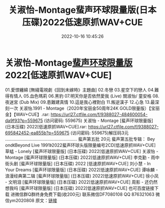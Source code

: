 ﻿---
title: 关淑怡-Montage蜚声环球限量版(日本压碟)2022低速原抓WAV+CUE
date: 2022-10-16 10:45:26
categories: 新碟专辑、稀有等精品
tags: 华语中文
---
# 关淑怡-Montage[蜚声环球限量版](日本压碟)2022[低速原抓WAV+CUE]

01.愛恨纏綿 [無綫電視劇《回到未嫁時》主題曲]
02.冬戀
03.星空下的戀人
04.難得有情人
05.血色瑪莉
06.黑豹
07.明天你是否依然愛我 (Live) 關淑怡/ 童安格
08.夜迷宮 (Dub Mix)
09.患難建真情
10.這是我心裡對白
11.叛逆漢子
12.心急
13.最深刻一次
关淑怡.1991 - Montage（2020年宝丽金50周年24K GOLD限量版）【宝丽金】【WAV+CUE】.rar:
https://url27.ctfile.com/f/9388027-484600054-da9f93?p=559675
(访问密码: 559675)
关淑怡 - Montage [蜚声环球限量版] (日本压碟) 2022[低速原抓WAV+CUE].rar: https://url27.ctfile.com/f/9388027-695842452-ea855b?p=559675
(访问密码: 559675)解压码3元
..........................................................
蜚声第五批 20元
蜚声第五批专辑：
Bey ond《Beyond Live 1991》2022蜚声环球头版限量编号2CD[低速原抓WAV+CUE]
草蜢 - Lonely [蜚声环球限量版] (日本压碟) 2022[低速原抓WAV+CUE]
关淑怡 - Montage [蜚声环球限量版] (日本压碟) 2022[低速原抓WAV+CUE]
李克勤 - 雨中街头剧 [蜚声环球限量版] (日本压碟) 2022 [低速原抓WAV+CUE]
刘小慧 - In Your Dreams [蜚声环球限量版] (日本压碟) 2022[低速原抓WAV+CUE]
谭咏麟 - 浪漫经典第二辑 [蜚声环球限量版] (日本压碟) 2022[低速原抓WAV+CUE]
徐小凤 - 文明泪 [蜚声环球限量版] (日本压碟) 2022[低速原抓WAV+CUE]
周影 - 还仍然想我吗 [蜚声环球限量版] (日本压碟) 2022[低速原抓WAV+CUE]
也可百度链接下载
进微信群Q群终身免费下载(收200元)
联系微信DF7080108 QQ 876321063
微信ym2020808
原文：[链接](https://blog.sina.com.cn/s/blog_1647c7e7601030zx7.html)